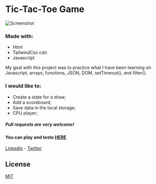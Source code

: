 # Tic-Tac-Toe Game 

![Screenshot](https://i.ibb.co/nPRczf7/Screenshot-2022-07-14-at-15-21-02.png)

### Made with:
- Html
- TailwindCss cdn
- Javascript

My goal with this project was to practice what I have been learning on Javascript, arrays, functions, JSON, DOM, setTimeout(), and filter(). 
 
### I would like to:
- Create a state for a draw;
- Add a scoreboard;
- Save data in the local storage;
- CPU player; 


##### Pull requests are very welcome!

#### You can play and teste [HERE](https://tic-tac-toe-game-pi.vercel.app/)

[Linkedin](https://www.linkedin.com/in/miguelmpsilva/) - 
[Twitter](https://twitter.com/Miguelmpsilva)


## License
[MIT](https://choosealicense.com/licenses/mit/)
